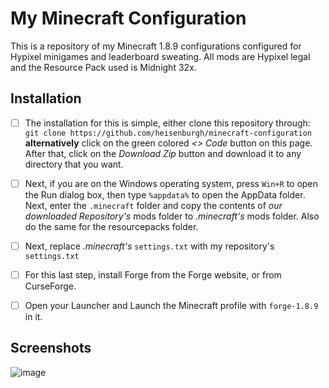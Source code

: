 # My Minecraft Configuration
This is a repository of my Minecraft 1.8.9 configurations configured for Hypixel minigames and leaderboard sweating. All mods are Hypixel legal and the Resource Pack used is Midnight 32x.

## Installation
- [ ] The installation for this is simple, either clone this repository through:
```git clone https://github.com/heisenburgh/minecraft-configuration```
**alternatively** click on the green colored *<> Code* button on this page. After that, click on the *Download Zip* button and download it to any directory that you want.

- [ ] Next, if you are on the Windows operating system, press ```Win+R``` to open the Run dialog box, then type ```%appdata%``` to open the AppData folder. Next, enter the ```.minecraft``` folder and copy the contents of *our downloaded Repository's* mods folder to *.minecraft's* mods folder. Also do the same for the resourcepacks folder.

- [ ] Next, replace *.minecraft's* ```settings.txt``` with my repository's ```settings.txt```

- [ ] For this last step, install Forge from the Forge website, or from CurseForge. 

- [ ] Open your Launcher and Launch the Minecraft profile with ```forge-1.8.9``` in it.

## Screenshots
![image](https://user-images.githubusercontent.com/116705410/212479235-cf6fb7c9-3b80-412d-8a80-b95327513bdd.png)
